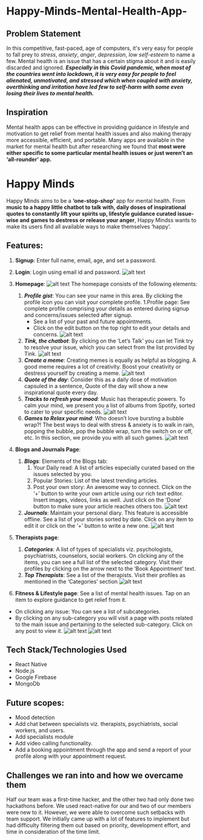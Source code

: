 # Happy-Minds-Mental-Health-App-

## Problem Statement
In this competitive, fast-paced, age of computers, it's very easy for people to fall prey to *stress*, *anxiety*, *anger*, *depression*, *low self-esteem* to name a few. Mental health is an issue that has a certain stigma about it and is easily discarded and ignored. 
***Especially in this Covid pandemic, when most of the countries went into lockdown, it is very easy for people to feel alienated, unmotivated, and stressed which when coupled with anxiety, overthinking and irritation have led few to self-harm with some even losing their lives to mental health.***

## Inspiration
Mental health apps can be effective in providing guidance in lifestyle and motivation to get relief from mental health issues and also making therapy more accessible, efficient, and portable. Many apps are available in the market for mental health but after researching we found that **most were either specific to some particular mental health issues or just weren’t an ‘all-rounder’ app.**

# Happy Minds
Happy Minds aims to be a **‘one-stop-shop’** app for mental health. From **music to a happy little chatbot to talk with, daily doses of inspirational quotes to constantly lift your spirits up, lifestyle guidance curated issue-wise and games to destress or release your anger**, Happy Mindss wants to make its users find all available ways to make themselves ‘happy’. 

## Features:
1. **Signup**: Enter full name, email, age, and set a password.

2. **Login**: Login using email id and password.
![alt text](https://user-images.githubusercontent.com/43985601/99189352-d229fc80-2786-11eb-8983-f7cff007e8a3.jpg "Authentication screens")

3. **Homepage**:
![alt text](https://user-images.githubusercontent.com/43985601/99190039-4f0aa580-278a-11eb-85ba-281978b8c6af.jpg "Homescreen")
The homepage consists of the following elements:
    1. ***Profile gist***: You can see your name in this area. By clicking the profile icon you can visit your complete profile.
        1.Profile page: See complete profile comprising your details as entered during signup and concerns/issues selected after signup.
          * See a list of your past and future appointments.
          * Click on the edit button on the top right to edit your details and concerns.
         ![alt text](https://user-images.githubusercontent.com/43985601/99190386-52069580-278c-11eb-93b2-fd245f52237a.jpg "Profile page")
    2. ***Tink, the chatbot***: By clicking on the ‘Let’s Talk’ you can let Tink try to resolve your issue, which you can select from the list provided by Tink.
    ![alt text](https://user-images.githubusercontent.com/43985601/99190037-4d40e200-278a-11eb-8473-ae225d10b035.jpg "Chill with Tink")
    3. ***Create a meme***: Creating memes is equally as helpful as blogging. A good meme requires a lot of creativity. Boost your creativity or destress yourself by creating a meme.
    ![alt text](https://user-images.githubusercontent.com/43985601/99190036-4c0fb500-278a-11eb-8f2f-6d8d6d142e6e.jpg "Meme Generator")
    4. ***Quote of the day***: Consider this as a daily dose of motivation capsuled in a sentence, Quote of the day will show a new inspirational quote every day.
    5. ***Tracks to refresh your mood***: Music has therapeutic powers. To calm your mind, we present you a list of albums from Spotify, sorted to cater to your specific needs.
    ![alt text](https://user-images.githubusercontent.com/43985601/99189365-da823780-2786-11eb-9f2a-1e07f1988e96.jpg "Tracks to refresh your mood from Spotify")
    6. ***Games to Relax your mind***: Who doesn’t love bursting a bubble wrap?! The best ways to deal with stress & anxiety is to walk in rain, popping the bubble, pop the bubble wrap, turn the switch on or off, etc. In this section, we provide you with all such games.
    ![alt text](https://user-images.githubusercontent.com/43985601/99189360-d81fdd80-2786-11eb-9983-fdf540867718.jpg "Games to relax your mind")
    

4. **Blogs and Journals Page**:
    1. ***Blogs***: 
Elements of the Blogs tab:
          1. Your Daily read: A list of articles especially curated based on the issues selected by you. 
          2. Popular Stories: List of the latest trending articles.
          3. Post your own story:  An awesome way to connect.  Click on the ‘+’ button to write your own article using our rich text editor. Insert images, videos, links as well. Just click on the ‘Done’ button to make sure your article reaches others too.
          ![alt text](https://user-images.githubusercontent.com/43985601/99190519-fb4d8b80-278c-11eb-989d-523ed405ac93.jpg "Blogs and articles")
    2. ***Journals***: Maintain your personal diary. This feature is accessible offline. See a list of your stories sorted by date. Click on any item to edit it or click on the ‘+’ button to write a new one.
    ![alt text](https://user-images.githubusercontent.com/43985601/99190787-8aa76e80-278e-11eb-9d4e-925abae2e268.jpg "Maintain journals")

5. **Therapists page**:
    1. ***Categories***: A list of types of specialists viz. psychologists, psychiatrists, counselors, social workers. On clicking any of the items, you can see a full list of the selected category. Visit their profiles by clicking on the arrow next to the ‘Book Appointment’ text.
    2. ***Top Therapists***: See a list of the therapists. Visit their profiles as mentioned in the ‘Categories’ section
    ![alt text](https://user-images.githubusercontent.com/43985601/99190598-6a2ae480-278d-11eb-8cca-fb8cb75d2450.jpg "Professional help")

6. **Fitness & Lifestyle page**: See a list of mental health issues. Tap on an item to explore guidance to get relief from it.
* On clicking any issue: You can see a list of subcategories.
* By clicking on any sub-category you will visit a page with posts related to the main issue and pertaining to the selected sub-category. Click on any post to view it. 
![alt text](https://user-images.githubusercontent.com/43985601/99189358-d6561a00-2786-11eb-8657-9f38f9139324.jpg "Fitness screens")
![alt text](https://user-images.githubusercontent.com/43985601/99190032-487c2e00-278a-11eb-9594-b94bdf88f55c.jpg "Fitness Sub Screens")


## Tech Stack/Technologies Used
* React Native
* Node.js
* Google Firebase
* MongoDb


## Future scopes:
* Mood detection
* Add chat between specialists viz. therapists, psychiatrists, social workers, and users.
* Add specialists module
* Add video calling functionality.
* Add a booking appointment through the app and send a report of your profile along with your appointment request.

## Challenges we ran into and how we overcame them
Half our team was a first-time hacker, and the other two had only done two hackathons before. We used react-native for our and two of our members were new to it. However, we were able to overcome such setbacks with team support. We initially came up with a lot of features to implement but had difficulty filtering them out based on priority, development effort, and time in consideration of the time limit.
